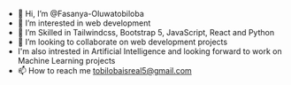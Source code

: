 - 👋 Hi, I’m @Fasanya-Oluwatobiloba
- 👀 I’m interested in web development
- 🌱 I’m Skilled in Tailwindcss, Bootstrap 5,  JavaScript, React and Python
- 💞️ I’m looking to collaborate on web development projects
- I'm also intrested in Artificial Intelligence and looking forward to work on Machine Learning projects
- 📫 How to reach me tobilobaisreal5@gmail.com

<!---
Fasanya-Oluwatobiloba/Fasanya-Oluwatobiloba is a ✨ special ✨ repository because its `README.md` (this file) appears on your GitHub profile.
You can click the Preview link to take a look at your changes.
--->
